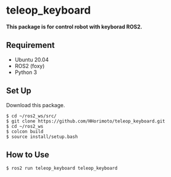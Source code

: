 # teleop_keyboard

**This package is for control robot with keyborad ROS2.**

## Requirement
+ Ubuntu 20.04
+ ROS2 (foxy)
+ Python 3

## Set Up
Download this package.

```shell
$ cd ~/ros2_ws/src/
$ git clone https://github.com/HHorimoto/teleop_keyboard.git
$ cd ~/ros2_ws
$ colcon build
$ source install/setup.bash
```

## How to Use

```shell
$ ros2 run teleop_keyboard teleop_keyboard
```